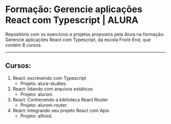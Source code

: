 # Formação: Gerencie aplicações React com Typescript | ALURA

Repositório com os exercícios e projetos propostos pela Alura na formação: Gerencie aplicações React com Typescript, da escola Front-End, que contém 8 cursos.

---

## Cursos:

1. React: escrevendo com Typescript
   - Projeto: alura-studies.
2. React: lidando com arquivos estáticos
   - Projeto: aluroni.
3. React: Conhecendo a biblioteca React Router
   - Projeto: aluroni-router.
4. React: Integrando seu projeto React com Apis
   - Projeto: alfood.
